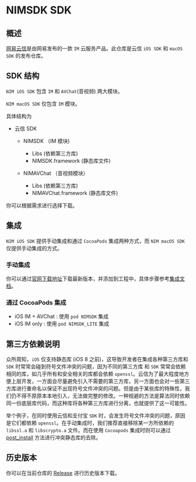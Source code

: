 # NIMSDK SDK

## 概述

[网易云信](http://netease.im)是由网易发布的一款 `IM` 云服务产品。此仓库是云信 `iOS SDK` 和 `macOS SDK` 的发布仓库。

## SDK 结构

`NIM iOS SDK` 包含 `IM` 和 `AVChat`(音视频) 两大模块。

`NIM macOS SDK` 仅包含 `IM` 模块。

具体结构为

* 云信 SDK
  * NIMSDK （IM 模块)
  
    * Libs (依赖第三方库)
    * NIMSDK.framework (静态库文件)
	
  * NIMAVChat （音视频模块）
  
    * Libs (依赖第三方库)
    * NIMAVChat.framework (静态库文件)

你可以根据需求进行选择下载。

## 集成

`NIM iOS SDK` 提供手动集成和通过 `CocoaPods` 集成两种方式，而 `NIM macOS SDK` 仅提供手动集成的方式。

### 手动集成

你可以通过[官网下载地址](http://netease.im/im-sdk-demo)下载最新版本，并添加到工程中，具体步骤参考[集成文档](http://dev.netease.im/docs/product/IM%E5%8D%B3%E6%97%B6%E9%80%9A%E8%AE%AF/SDK%E5%BC%80%E5%8F%91%E9%9B%86%E6%88%90/iOS%E5%BC%80%E5%8F%91%E9%9B%86%E6%88%90)。


### 通过 CocoaPods 集成

* iOS IM + AVChat : 使用 `pod NIMSDK` 集成
* iOS IM only : 使用 `pod NIMSDK_LITE` 集成


## 第三方依赖说明

众所周知，`iOS` 仅支持静态库 (iOS 8 之前)，这导致开发者在集成各种第三方库和 `SDK` 时常常会碰到符号文件冲突的问题，因为不同的第三方库 和 `SDK` 常常会依赖相同的库，如几乎所有和安全相关的库都会依赖 `openssl`。云信为了最大程度地方便上层开发，一方面会尽量避免引入不需要的第三方库，另一方面也会对一些第三方库进行重命名以保证不出现符号文件冲突的问题。但是由于某些库的特殊性，我们仍不得不原原本本地引入，无法做完整的修改。一种规避的方法是算法同时依赖同一份底层库代码，而这种库将各种第三方库进行分离，也就提供了这一可能性。

举个例子，在同时使用云信和支付宝 `SDK` 时，会发生符号文件冲突的问题，原因是它们都依赖 `openssl`。在手动集成时，我们推荐直接移除某一方所依赖的 `libssl.a` 和 `libscrypto.a` 文件。而在使用 `Cocoapods` 集成时则可以通过 [post_install](https://guides.cocoapods.org/syntax/podfile.html#post_install) 方法进行冲突静态库的去除。


## 历史版本

你可以在当前仓库的 [Release](https://github.com/netease-im/NIM_iOS_SDK/releases) 进行历史版本下载。
